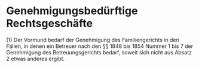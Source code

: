 # Genehmigungsbedürftige Rechtsgeschäfte

(1) Der Vormund bedarf der Genehmigung des Familiengerichts in den Fällen, in denen ein Betreuer nach den §§ 1848 bis 1854 Nummer 1 bis 7 der Genehmigung des Betreuungsgerichts bedarf, soweit sich nicht aus Absatz 2 etwas anderes ergibt.